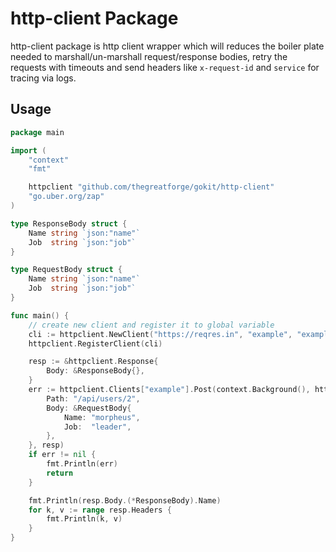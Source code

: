 # http-client Package

http-client package is http client wrapper which will reduces the boiler plate needed to
marshall/un-marshall request/response bodies, retry the requests with timeouts and send headers like
`x-request-id` and `service` for tracing via logs.

## Usage


```go
package main

import (
	"context"
	"fmt"

	httpclient "github.com/thegreatforge/gokit/http-client"
	"go.uber.org/zap"
)

type ResponseBody struct {
	Name string `json:"name"`
	Job  string `json:"job"`
}

type RequestBody struct {
	Name string `json:"name"`
	Job  string `json:"job"`
}

func main() {
	// create new client and register it to global variable
	cli := httpclient.NewClient("https://reqres.in", "example", "example-service", 5, 3, 1, zap.NewNop(), nil, nil)
	httpclient.RegisterClient(cli)

	resp := &httpclient.Response{
		Body: &ResponseBody{},
	}
	err := httpclient.Clients["example"].Post(context.Background(), httpclient.Request{
		Path: "/api/users/2",
		Body: &RequestBody{
			Name: "morpheus",
			Job:  "leader",
		},
	}, resp)
	if err != nil {
		fmt.Println(err)
		return
	}

	fmt.Println(resp.Body.(*ResponseBody).Name)
	for k, v := range resp.Headers {
		fmt.Println(k, v)
	}
}

```